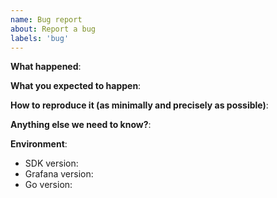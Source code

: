 ```yaml
---
name: Bug report
about: Report a bug
labels: 'bug'
---
```


<!--
Please use this template while reporting a bug and provide as much info as possible.
Questions should be posted to https://community.grafana.com
-->

**What happened**:

**What you expected to happen**:

**How to reproduce it (as minimally and precisely as possible)**:

**Anything else we need to know?**:

**Environment**:
- SDK version:
- Grafana version:
- Go version:
